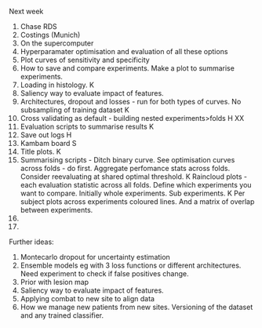 Next week
1. Chase RDS
2. Costings (Munich)
7. On the supercomputer
21. Hyperparamater optimisation and evaluation of all these options
26. Plot curves of sensitivity and specificity 
29. How to save and compare experiments. Make a plot to summarise experiments.
31. Loading in histology. K
33. Saliency way to evaluate impact of features.
35. Architectures, dropout and losses - run for both types of curves. No subsampling of training dataset K
36. Cross validating as default - building nested experiments>folds H XX
37. Evaluation scripts to summarise results K
39. Save out logs H
40. Kambam board S
41. Title plots. K
43. Summarising scripts - Ditch binary curve. See optimisation curves across folds - do first. Aggregate perfomance stats across folds. Consider reevaluating at shared optimal threshold. K
Raincloud plots - each evaluation statistic across all folds. Define which experiments you want to compare. Initially whole experiments. Sub experiments. K
Per subject plots across experiments coloured lines. And a matrix of overlap between experiments.
44. 
44. 

Further ideas:
1. Montecarlo dropout for uncertainty estimation
2. Ensemble models eg with 3 loss functions or different architectures. Need experiment to check if false positives change.
3. Prior with lesion map
4. Saliency way to evaluate impact of features.
5. Applying combat to new site to align data
6. How we manage new patients from new sites. Versioning of the dataset and any trained classifier.

